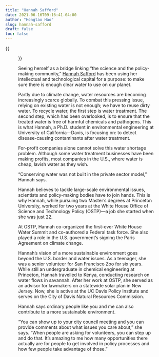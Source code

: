 ```yaml
---
title: "Hannah Safford"
date: 2021-06-16T09:16:41-04:00
author: "Hongtao Hao"
slug: hannah-safford
draft: false
toc: false
---
```

{{<figure src="https://www.symposium.org/sites/default/files/styles/round/public/2019-06/SYMP-49-Magazine-Web-Article-9tW-Safford.jpg?itok=OuYhRMo3" caption="Hannah Safford in St.Gallen, May 2019" width="500">}}

Seeing herself as a bridge linking “the science and the policy-making community,” [Hannah Safford](https://hannahrsafford.wixsite.com/hannahrsafford) has been using her intellectual and technological capital for a purpose: to make sure there is enough clear water to use on our planet. 

Partly due to climate change, water resources are becoming increasingly scarce globally. To combat this pressing issue, relying on existing water is not enough; we have to reuse dirty water. To recycle water, the first step is water treatment. The second step, which has been overlooked, is to ensure that the treated water is free of harmful chemicals and pathogens. This is what Hannah, a Ph.D. student in environmental engineering at University of California—Davis, is focusing on: to detect disease-causing contaminants after water treatment. 

For-profit companies alone cannot solve this water shortage problem. Although some water treatment businesses have been making profits, most companies in the U.S., where water is cheap, lavish water as they wish.  

“Conserving water was not built in the private sector model,” Hannah says. 

Hannah believes to tackle large-scale environmental issues, scientists and policy-making bodies have to join hands. This is why Hannah, while pursuing two Master’s degrees at Princeton University, worked for two years at the White House Office of Science and Technology Policy (OSTP)—a job she started when she was just 22.  

At OSTP, Hannah co-organized the first-ever White House Water Summit and co-authored a Federal task force. She also played a role in the U.S. government’s signing the Paris Agreement on climate change.  

Hannah’s vision of a more sustainable environment goes beyond the U.S. border and water issues. As a teenager, she was a senior volunteer for San Francisco Zoo for six years. While still an undergraduate in chemical engineering at Princeton, Hannah travelled to Kenya, conducting research on water flows in savannah. After her work at OSTP, she served as an advisor for lawmakers on a statewide solar plan in New Jersey. Now, she is active at the UC Davis Policy Institute and serves on the City of Davis Natural Resources Commission.  

Hannah says ordinary people like you and me can also contribute to a more sustainable environment.  

“You can show up to your city council meeting and you can provide comments about what issues you care about,” she says. “When people are asking for volunteers, you can step up and do that. It’s amazing to me how many opportunities there actually are for people to get involved in policy processes and how few people take advantage of those.”  